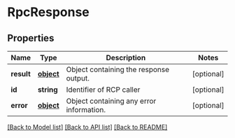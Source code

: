 # RpcResponse

## Properties
Name | Type | Description | Notes
------------ | ------------- | ------------- | -------------
**result** | [**object**](.md) | Object containing the response output. | [optional] 
**id** | **string** | Identifier of RCP caller | [optional] 
**error** | [**object**](.md) | Object containing any error information. | [optional] 

[[Back to Model list]](../README.md#documentation-for-models) [[Back to API list]](../README.md#documentation-for-api-endpoints) [[Back to README]](../README.md)


